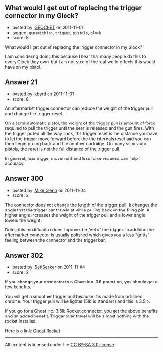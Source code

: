 ## What would I get out of replacing the trigger connector in my Glock?

- posted by: [GEOCHET](https://stackexchange.com/users/-1/22-geochet) on 2011-11-01
- tagged: `gunsmithing`, `trigger`, `pistols`, `glock`
- score: 8

<p>What would I get out of replacing the trigger connector in my Glock?</p>

<p>I am considering doing this because I hear that many people do this to every Glock they own, but I am not sure of the real world effects this would have on my pistol.</p>



## Answer 21

- posted by: [kbyrd](https://stackexchange.com/users/-1/37-kbyrd) on 2011-11-01
- score: 8

<p>An aftermarket trigger connector can reduce the weight of the trigger pull and change the trigger reset. </p>

<p>On a semi-automatic pistol, the weight of the trigger pull is amount of force required to pull the trigger until the sear is released and the gun fires. With the trigger pulled all the way back, the trigger reset is the distance you have to let the trigger move forward before the the internals reset and you can then begin pulling back and fire another cartridge. On many semi-auto pistols, the reset is not the full distance of the trigger pull.</p>

<p>In general, less trigger movement and less force required can help accuracy. </p>



## Answer 300

- posted by: [Mike Glenn](https://stackexchange.com/users/-1/54-mike-glenn) on 2011-11-04
- score: 2

<p>The connector does not change the length of the trigger pull. It changes the angle that the trigger bar travels at while pulling back on the firing pin. A higher angle increases the weight of the trigger pull and a lower angle lowers the weight. </p>

<p>Doing this modification does improve the feel of the trigger. In addition the aftermarket connector is usually polished which gives you a less "gritty" feeling between the connector and the trigger bar.</p>



## Answer 302

- posted by: [SetiSeeker](https://stackexchange.com/users/-1/126-setiseeker) on 2011-11-04
- score: 2

<p>If you change your connector to a Ghost inc. 3.5 pound on, you should get a few benefits. </p>

<p>You will get a smoother trigger pull because it is made from polished chrome.
Your trigger pull will be lighter (5lb is standard) and this is 3.5lb.</p>

<p>If you go for a Ghost inc. 3.5lb Rocket connector, you get the above benefits and an added benefit. Trigger over travel will be almost nothing with the rocket installed.</p>

<p>Here is a link: <a href="http://www.ghostinc.com/category/35_rocket/" rel="nofollow">Ghost Rocket</a></p>




---

All content is licensed under the [CC BY-SA 3.0 license](https://creativecommons.org/licenses/by-sa/3.0/).
